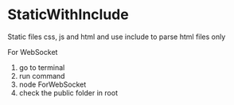 # StaticWithInclude
Static files css, js and html and use include to parse html files only


For WebSocket

1.  go to terminal
2.  run command
3.  node ForWebSocket
4.  check the public folder in root